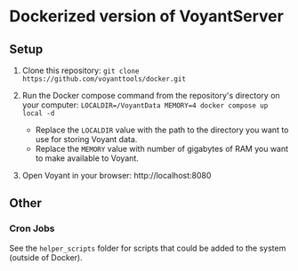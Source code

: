 # Dockerized version of VoyantServer

## Setup

1) Clone this repository: `git clone https://github.com/voyanttools/docker.git`

2) Run the Docker compose command from the repository's directory on your computer: `LOCALDIR=/VoyantData MEMORY=4 docker compose up local -d`

   * Replace the `LOCALDIR` value with the path to the directory you want to use for storing Voyant data.
   * Replace the `MEMORY` value with number of gigabytes of RAM you want to make available to Voyant.

3) Open Voyant in your browser: http://localhost:8080

## Other

### Cron Jobs

See the `helper_scripts` folder for scripts that could be added to the system (outside of Docker).
